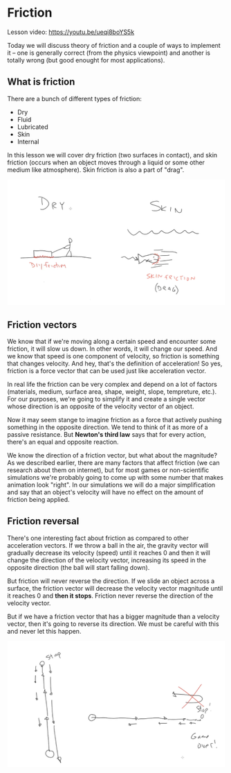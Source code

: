# Friction

Lesson video: https://youtu.be/ueqi8boYS5k

Today we will discuss theory of friction and a couple of ways to implement it – one is generally correct (from the physics viewpoint) and another is totally wrong (but good enought for most applications).

## What is friction

There are a bunch of different types of friction:
- Dry
- Fluid
- Lubricated
- Skin
- Internal

In this lesson we will cover dry friction (two surfaces in contact), and skin friction (occurs when an object moves through a liquid or some other medium like atmosphere). Skin friction is also a part of "drag".

![Dry and Skin Friction](./images/dry-and-skin.png)

## Friction vectors

We know that if we're moving along a certain speed and encounter some friction, it will slow us down. In other words, it will change our speed. And we know that speed is one component of velocity, so friction is something that changes velocity. And hey, that's the definition of acceleration! So yes, friction is a force vector that can be used just like acceleration vector.

In real life the friction can be very complex and depend on a lot of factors (materials, medium, surface area, shape, weight, slope, tempreture, etc.). For our purposes, we're going to simplify it and create a single vector whose direction is an opposite of the velocity vector of an object.

Now it may seem stange to imagine friction as a force that actively pushing something in the opposite direction. We tend to think of it as more of a passive resistance. But **Newton's third law** says that for every action, there's an equal and opposite reaction.

We know the direction of a friction vector, but what about the magnitude? As we described earlier, there are many factors that affect friction (we can research about them on internet), but for most games or non-scientific simulations we're probably going to come up with some number that makes animation look "right". In our simulations we will do a major simplification and say that an object's velocity will have no effect on the amount of friction being applied.

## Friction reversal

There's one interesting fact about friction as compared to other acceleration vectors. If we throw a ball in the air, the gravity vector will gradually decrease its velocity (speed) until it reaches 0 and then it will change the direction of the velocity vector, increasing its speed in the opposite direction (the ball will start falling down).

But friction will never reverse the direction. If we slide an object across a surface, the friction vector will decrease the velocity vector magnitude until it reaches 0 and **then it stops**. Friction never reverse the direction of the velocity vector. 

But if we have a friction vector that has a bigger magnitude than a velocity vector, then it's going to reverse its direction. We must be careful with this and never let this happen.

![Friction reversal](./images/friction-reversal.png)
